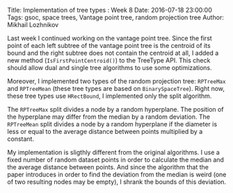 Title: Implementation of tree types : Week 8
Date: 2016-07-18 23:00:00
Tags: gsoc, space trees, Vantage point tree, random projection tree
Author: Mikhail Lozhnikov

Last week I continued working on the vantage point tree. Since the first point of each left subtree of the vantage point tree is the centroid of its bound and the right subtree does not contain the centroid at all, I added a new method (`IsFirstPointCentroid()`) to the TreeType API. This check should allow dual and single tree algorithms to use some optimizations.

Moreover, I implemented two types of the random projection tree: `RPTreeMax` and `RPTreeMean` (these tree types are based on `BinarySpaceTree`). Right now, these tree types use `HRectBound`, I implemented only the split algorithm.

The `RPTreeMax` split divides a node by a random hyperplane. The position of the hyperplane may differ from the median by a random deviation. The `RPTreeMean` split divides a node by a random hyperplane if the diameter is less or equal to the average distance between points multiplied by a constant.

My implementation is sligthly different from the original algorithms. I use a fixed number of random dataset points in order to calculate the median and the average distance between points. And since the algorithm that the paper introduces in order to find the deviation from the median is weird (one of two resulting nodes may be empty), I shrank the bounds of this deviation.
